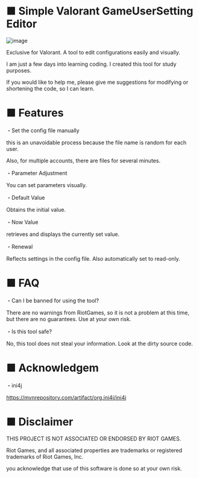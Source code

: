 # ■ Simple Valorant GameUserSetting Editor

![image](https://github.com/MEGA-MOM/valoGUSedit/assets/146192624/b8d82cef-4e4d-4dec-b4f8-30b82e5b661d)

Exclusive for Valorant. A tool to edit configurations easily and visually.

I am just a few days into learning coding. I created this tool for study purposes.

If you would like to help me, please give me suggestions for modifying or shortening the code, so I can learn.

# ■ Features

・Set the config file manually 

  this is an unavoidable process because the file name is random for each user. 

  Also, for multiple accounts, there are files for several minutes.

・Parameter Adjustment

  You can set parameters visually.

・Default Value

 Obtains the initial value.

・Now Value

  retrieves and displays the currently set value.

・Renewal

  Reflects settings in the config file. Also automatically set to read-only.

# ■ FAQ

・Can I be banned for using the tool?

  There are no warnings from RiotGames, so it is not a problem at this time, but there are no guarantees. Use at your own risk.

・Is this tool safe?

No, this tool does not steal your information. Look at the dirty source code.

# ■ Acknowledgem

・ini4j

https://mvnrepository.com/artifact/org.ini4j/ini4j

# ■ Disclaimer
THIS PROJECT IS NOT ASSOCIATED OR ENDORSED BY RIOT GAMES.  

Riot Games, and all associated properties are trademarks or registered trademarks of Riot Games, Inc.

you acknowledge that use of this software is done so at your own risk.
